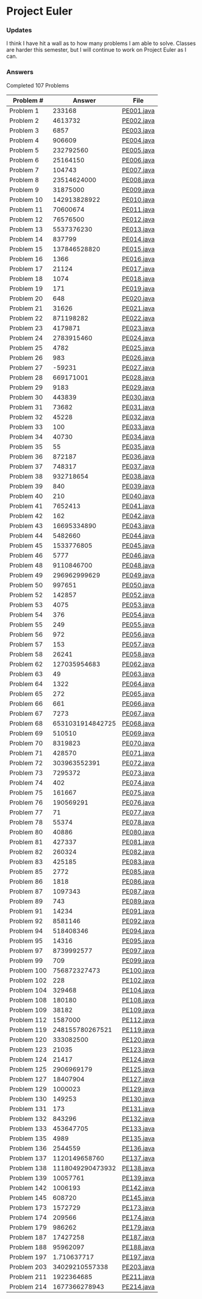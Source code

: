# Project Euler

### Updates
I think I have hit a wall as to how many problems I am able to solve.  Classes are harder this semester, but I will continue to work on Project Euler as I can.

### Answers
Completed 107 Problems

Problem # | Answer | File
--------- | ------ | ----
Problem 1 | 233168 | [PE001.java](https://github.com/dcrousso/ProjectEuler/blob/master/PE001.java)
Problem 2 | 4613732 | [PE002.java](https://github.com/dcrousso/ProjectEuler/blob/master/PE002.java)
Problem 3 | 6857 | [PE003.java](https://github.com/dcrousso/ProjectEuler/blob/master/PE003.java)
Problem 4 | 906609 | [PE004.java](https://github.com/dcrousso/ProjectEuler/blob/master/PE004.java)
Problem 5 | 232792560 | [PE005.java](https://github.com/dcrousso/ProjectEuler/blob/master/PE005.java)
Problem 6 | 25164150 | [PE006.java](https://github.com/dcrousso/ProjectEuler/blob/master/PE006.java)
Problem 7 | 104743 | [PE007.java](https://github.com/dcrousso/ProjectEuler/blob/master/PE007.java)
Problem 8 | 23514624000 | [PE008.java](https://github.com/dcrousso/ProjectEuler/blob/master/PE008.java)
Problem 9 | 31875000 | [PE009.java](https://github.com/dcrousso/ProjectEuler/blob/master/PE009.java)
Problem 10 | 142913828922 | [PE010.java](https://github.com/dcrousso/ProjectEuler/blob/master/PE010.java)
Problem 11 | 70600674 | [PE011.java](https://github.com/dcrousso/ProjectEuler/blob/master/PE011.java)
Problem 12 | 76576500 | [PE012.java](https://github.com/dcrousso/ProjectEuler/blob/master/PE012.java)
Problem 13 | 5537376230 | [PE013.java](https://github.com/dcrousso/ProjectEuler/blob/master/PE013.java)
Problem 14 | 837799 | [PE014.java](https://github.com/dcrousso/ProjectEuler/blob/master/PE014.java)
Problem 15 | 137846528820 | [PE015.java](https://github.com/dcrousso/ProjectEuler/blob/master/PE015.java)
Problem 16 | 1366 | [PE016.java](https://github.com/dcrousso/ProjectEuler/blob/master/PE016.java)
Problem 17 | 21124 | [PE017.java](https://github.com/dcrousso/ProjectEuler/blob/master/PE017.java)
Problem 18 | 1074 | [PE018.java](https://github.com/dcrousso/ProjectEuler/blob/master/PE018.java)
Problem 19 | 171 | [PE019.java](https://github.com/dcrousso/ProjectEuler/blob/master/PE019.java)
Problem 20 | 648 | [PE020.java](https://github.com/dcrousso/ProjectEuler/blob/master/PE020.java)
Problem 21 | 31626 | [PE021.java](https://github.com/dcrousso/ProjectEuler/blob/master/PE021.java)
Problem 22 | 871198282 | [PE022.java](https://github.com/dcrousso/ProjectEuler/blob/master/PE022.java)
Problem 23 | 4179871 | [PE023.java](https://github.com/dcrousso/ProjectEuler/blob/master/PE023.java)
Problem 24 | 2783915460 | [PE024.java](https://github.com/dcrousso/ProjectEuler/blob/master/PE024.java)
Problem 25 | 4782 | [PE025.java](https://github.com/dcrousso/ProjectEuler/blob/master/PE025.java)
Problem 26 | 983 | [PE026.java](https://github.com/dcrousso/ProjectEuler/blob/master/PE026.java)
Problem 27 | -59231 | [PE027.java](https://github.com/dcrousso/ProjectEuler/blob/master/PE027.java)
Problem 28 | 669171001 | [PE028.java](https://github.com/dcrousso/ProjectEuler/blob/master/PE028.java)
Problem 29 | 9183 | [PE029.java](https://github.com/dcrousso/ProjectEuler/blob/master/PE029.java)
Problem 30 | 443839 | [PE030.java](https://github.com/dcrousso/ProjectEuler/blob/master/PE030.java)
Problem 31 | 73682 | [PE031.java](https://github.com/dcrousso/ProjectEuler/blob/master/PE031.java)
Problem 32 | 45228 | [PE032.java](https://github.com/dcrousso/ProjectEuler/blob/master/PE032.java)
Problem 33 | 100 | [PE033.java](https://github.com/dcrousso/ProjectEuler/blob/master/PE033.java)
Problem 34 | 40730 | [PE034.java](https://github.com/dcrousso/ProjectEuler/blob/master/PE034.java)
Problem 35 | 55 | [PE035.java](https://github.com/dcrousso/ProjectEuler/blob/master/PE035.java)
Problem 36 | 872187 | [PE036.java](https://github.com/dcrousso/ProjectEuler/blob/master/PE036.java)
Problem 37 | 748317 | [PE037.java](https://github.com/dcrousso/ProjectEuler/blob/master/PE037.java)
Problem 38 | 932718654 | [PE038.java](https://github.com/dcrousso/ProjectEuler/blob/master/PE038.java)
Problem 39 | 840 | [PE039.java](https://github.com/dcrousso/ProjectEuler/blob/master/PE039.java)
Problem 40 | 210 | [PE040.java](https://github.com/dcrousso/ProjectEuler/blob/master/PE040.java)
Problem 41 | 7652413 | [PE041.java](https://github.com/dcrousso/ProjectEuler/blob/master/PE041.java)
Problem 42 | 162 | [PE042.java](https://github.com/dcrousso/ProjectEuler/blob/master/PE042.java)
Problem 43 | 16695334890 | [PE043.java](https://github.com/dcrousso/ProjectEuler/blob/master/PE043.java)
Problem 44 | 5482660 | [PE044.java](https://github.com/dcrousso/ProjectEuler/blob/master/PE044.java)
Problem 45 | 1533776805 | [PE045.java](https://github.com/dcrousso/ProjectEuler/blob/master/PE045.java)
Problem 46 | 5777 | [PE046.java](https://github.com/dcrousso/ProjectEuler/blob/master/PE046.java)
Problem 48 | 9110846700 | [PE048.java](https://github.com/dcrousso/ProjectEuler/blob/master/PE048.java)
Problem 49 | 296962999629 | [PE049.java](https://github.com/dcrousso/ProjectEuler/blob/master/PE049.java)
Problem 50 | 997651 | [PE050.java](https://github.com/dcrousso/ProjectEuler/blob/master/PE050.java)
Problem 52 | 142857 | [PE052.java](https://github.com/dcrousso/ProjectEuler/blob/master/PE052.java)
Problem 53 | 4075 | [PE053.java](https://github.com/dcrousso/ProjectEuler/blob/master/PE053.java)
Problem 54 | 376 | [PE054.java](https://github.com/dcrousso/ProjectEuler/blob/master/PE054.java)
Problem 55 | 249 | [PE055.java](https://github.com/dcrousso/ProjectEuler/blob/master/PE055.java)
Problem 56 | 972 | [PE056.java](https://github.com/dcrousso/ProjectEuler/blob/master/PE056.java)
Problem 57 | 153 | [PE057.java](https://github.com/dcrousso/ProjectEuler/blob/master/PE057.java)
Problem 58 | 26241 | [PE058.java](https://github.com/dcrousso/ProjectEuler/blob/master/PE058.java)
Problem 62 | 127035954683 | [PE062.java](https://github.com/dcrousso/ProjectEuler/blob/master/PE062.java)
Problem 63 | 49 | [PE063.java](https://github.com/dcrousso/ProjectEuler/blob/master/PE063.java)
Problem 64 | 1322 | [PE064.java](https://github.com/dcrousso/ProjectEuler/blob/master/PE064.java)
Problem 65 | 272 | [PE065.java](https://github.com/dcrousso/ProjectEuler/blob/master/PE065.java)
Problem 66 | 661 | [PE066.java](https://github.com/dcrousso/ProjectEuler/blob/master/PE066.java)
Problem 67 | 7273 | [PE067.java](https://github.com/dcrousso/ProjectEuler/blob/master/PE067.java)
Problem 68 | 6531031914842725 | [PE068.java](https://github.com/dcrousso/ProjectEuler/blob/master/PE068.java)
Problem 69 | 510510 | [PE069.java](https://github.com/dcrousso/ProjectEuler/blob/master/PE069.java)
Problem 70 | 8319823 | [PE070.java](https://github.com/dcrousso/ProjectEuler/blob/master/PE070.java)
Problem 71 | 428570 | [PE071.java](https://github.com/dcrousso/ProjectEuler/blob/master/PE071.java)
Problem 72 | 303963552391 | [PE072.java](https://github.com/dcrousso/ProjectEuler/blob/master/PE072.java)
Problem 73 | 7295372 | [PE073.java](https://github.com/dcrousso/ProjectEuler/blob/master/PE073.java)
Problem 74 | 402 | [PE074.java](https://github.com/dcrousso/ProjectEuler/blob/master/PE074.java)
Problem 75 | 161667 | [PE075.java](https://github.com/dcrousso/ProjectEuler/blob/master/PE075.java)
Problem 76 | 190569291 | [PE076.java](https://github.com/dcrousso/ProjectEuler/blob/master/PE076.java)
Problem 77 | 71 | [PE077.java](https://github.com/dcrousso/ProjectEuler/blob/master/PE077.java)
Problem 78 | 55374 | [PE078.java](https://github.com/dcrousso/ProjectEuler/blob/master/PE078.java)
Problem 80 | 40886 | [PE080.java](https://github.com/dcrousso/ProjectEuler/blob/master/PE080.java)
Problem 81 | 427337 | [PE081.java](https://github.com/dcrousso/ProjectEuler/blob/master/PE081.java)
Problem 82 | 260324 | [PE082.java](https://github.com/dcrousso/ProjectEuler/blob/master/PE082.java)
Problem 83 | 425185 | [PE083.java](https://github.com/dcrousso/ProjectEuler/blob/master/PE083.java)
Problem 85 | 2772 | [PE085.java](https://github.com/dcrousso/ProjectEuler/blob/master/PE085.java)
Problem 86 | 1818 | [PE086.java](https://github.com/dcrousso/ProjectEuler/blob/master/PE086.java)
Problem 87 | 1097343 | [PE087.java](https://github.com/dcrousso/ProjectEuler/blob/master/PE087.java)
Problem 89 | 743 | [PE089.java](https://github.com/dcrousso/ProjectEuler/blob/master/PE089.java)
Problem 91 | 14234 | [PE091.java](https://github.com/dcrousso/ProjectEuler/blob/master/PE091.java)
Problem 92 | 8581146 | [PE092.java](https://github.com/dcrousso/ProjectEuler/blob/master/PE092.java)
Problem 94 | 518408346 | [PE094.java](https://github.com/dcrousso/ProjectEuler/blob/master/PE094.java)
Problem 95 | 14316 | [PE095.java](https://github.com/dcrousso/ProjectEuler/blob/master/PE095.java)
Problem 97 | 8739992577 | [PE097.java](https://github.com/dcrousso/ProjectEuler/blob/master/PE097.java)
Problem 99 | 709 | [PE099.java](https://github.com/dcrousso/ProjectEuler/blob/master/PE099.java)
Problem 100 | 756872327473 | [PE100.java](https://github.com/dcrousso/ProjectEuler/blob/master/PE100.java)
Problem 102 | 228 | [PE102.java](https://github.com/dcrousso/ProjectEuler/blob/master/PE102.java)
Problem 104 | 329468 | [PE104.java](https://github.com/dcrousso/ProjectEuler/blob/master/PE104.java)
Problem 108 | 180180 | [PE108.java](https://github.com/dcrousso/ProjectEuler/blob/master/PE108.java)
Problem 109 | 38182 | [PE109.java](https://github.com/dcrousso/ProjectEuler/blob/master/PE109.java)
Problem 112 | 1587000 | [PE112.java](https://github.com/dcrousso/ProjectEuler/blob/master/PE112.java)
Problem 119 | 248155780267521 | [PE119.java](https://github.com/dcrousso/ProjectEuler/blob/master/PE119.java)
Problem 120 | 333082500 | [PE120.java](https://github.com/dcrousso/ProjectEuler/blob/master/PE120.java)
Problem 123 | 21035 | [PE123.java](https://github.com/dcrousso/ProjectEuler/blob/master/PE123.java)
Problem 124 | 21417 | [PE124.java](https://github.com/dcrousso/ProjectEuler/blob/master/PE124.java)
Problem 125 | 2906969179 | [PE125.java](https://github.com/dcrousso/ProjectEuler/blob/master/PE125.java)
Problem 127 | 18407904 | [PE127.java](https://github.com/dcrousso/ProjectEuler/blob/master/PE127.java)
Problem 129 | 1000023 | [PE129.java](https://github.com/dcrousso/ProjectEuler/blob/master/PE129.java)
Problem 130 | 149253 | [PE130.java](https://github.com/dcrousso/ProjectEuler/blob/master/PE130.java)
Problem 131 | 173 | [PE131.java](https://github.com/dcrousso/ProjectEuler/blob/master/PE131.java)
Problem 132 | 843296 | [PE132.java](https://github.com/dcrousso/ProjectEuler/blob/master/PE132.java)
Problem 133 | 453647705 | [PE133.java](https://github.com/dcrousso/ProjectEuler/blob/master/PE133.java)
Problem 135 | 4989 | [PE135.java](https://github.com/dcrousso/ProjectEuler/blob/master/PE135.java)
Problem 136 | 2544559 | [PE136.java](https://github.com/dcrousso/ProjectEuler/blob/master/PE136.java)
Problem 137 | 1120149658760 | [PE137.java](https://github.com/dcrousso/ProjectEuler/blob/master/PE137.java)
Problem 138 | 1118049290473932 | [PE138.java](https://github.com/dcrousso/ProjectEuler/blob/master/PE138.java)
Problem 139 | 10057761 | [PE139.java](https://github.com/dcrousso/ProjectEuler/blob/master/PE139.java)
Problem 142 | 1006193 | [PE142.java](https://github.com/dcrousso/ProjectEuler/blob/master/PE142.java)
Problem 145 | 608720 | [PE145.java](https://github.com/dcrousso/ProjectEuler/blob/master/PE145.java)
Problem 173 | 1572729 | [PE173.java](https://github.com/dcrousso/ProjectEuler/blob/master/PE173.java)
Problem 174 | 209566 | [PE174.java](https://github.com/dcrousso/ProjectEuler/blob/master/PE174.java)
Problem 179 | 986262 | [PE179.java](https://github.com/dcrousso/ProjectEuler/blob/master/PE179.java)
Problem 187 | 17427258 | [PE187.java](https://github.com/dcrousso/ProjectEuler/blob/master/PE187.java)
Problem 188 | 95962097 | [PE188.java](https://github.com/dcrousso/ProjectEuler/blob/master/PE188.java)
Problem 197 | 1.710637717 | [PE197.java](https://github.com/dcrousso/ProjectEuler/blob/master/PE197.java)
Problem 203 | 34029210557338 | [PE203.java](https://github.com/dcrousso/ProjectEuler/blob/master/PE203.java)
Problem 211 | 1922364685 | [PE211.java](https://github.com/dcrousso/ProjectEuler/blob/master/PE211.java)
Problem 214 | 1677366278943 | [PE214.java](https://github.com/dcrousso/ProjectEuler/blob/master/PE214.java)
